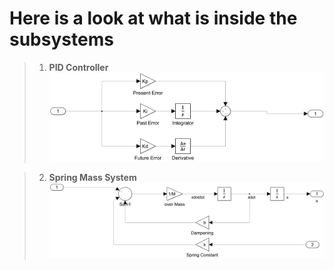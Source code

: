 # Here is a look at what is inside the subsystems
> 1.  __PID Controller__
![Screenshot](PIDController.png)



> 2.   __Spring Mass System__
![Screenshot](SpringMassSystem.png)
